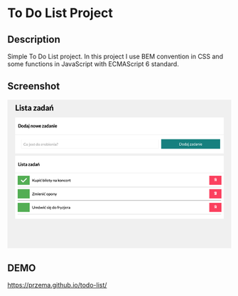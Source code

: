 # To Do List Project

## Description

Simple To Do List project. In this project I use BEM convention in CSS and some functions in JavaScript with ECMAScript 6 standard.

## Screenshot

![screenshot](images/screenshot.png)

## DEMO

https://przema.github.io/todo-list/
